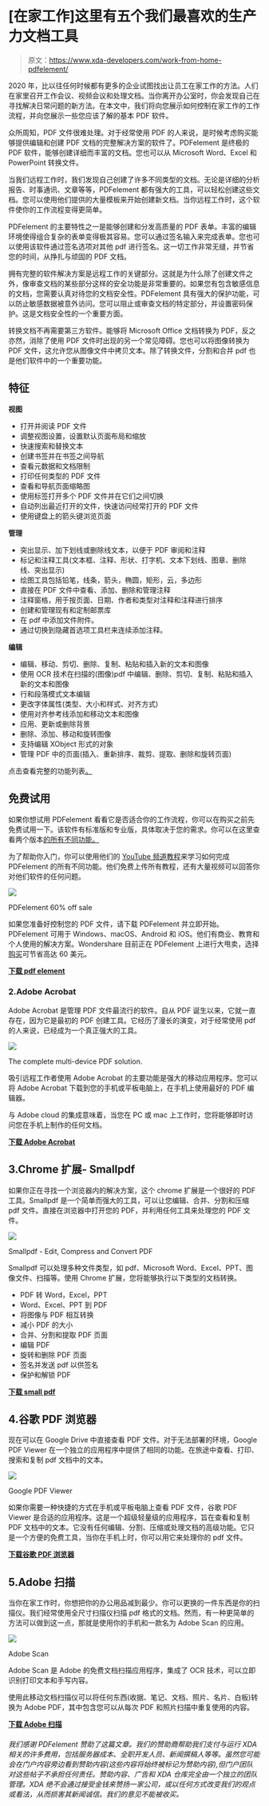 # [在家工作]这里有五个我们最喜欢的生产力文档工具

> 原文：<https://www.xda-developers.com/work-from-home-pdfelement/>

2020 年，比以往任何时候都有更多的企业试图找出让员工在家工作的方法。人们在家里召开工作会议、视频会议和处理文档。当你离开办公室时，你会发现自己在寻找解决日常问题的新方法。在本文中，我们将向您展示如何控制在家工作的工作流程，并向您展示一些您应该了解的基本 PDF 软件。

众所周知，PDF 文件很难处理。对于经常使用 PDF 的人来说，是时候考虑购买能够提供编辑和创建 PDF 文档的完整解决方案的软件了。PDFelement 是终极的 PDF 软件，能够创建详细而丰富的文档。您也可以从 Microsoft Word、Excel 和 PowerPoint 转换文件。

当我们远程工作时，我们发现自己创建了许多不同类型的文档。无论是详细的分析报告、时事通讯、文章等等，PDFelement 都有强大的工具，可以轻松创建这些文档。您可以使用他们提供的大量模板来开始创建新文档。当你远程工作时，这个软件使你的工作流程变得更简单。

PDFelement 的主要特性之一是能够创建和分发高质量的 PDF 表单。丰富的编辑环境使得组合复杂的表单变得极其容易。您可以通过签名输入来完成表单。您也可以使用该软件通过签名选项对其他 pdf 进行签名。这一切工作非常无缝，并节省您的时间，从挣扎与顽固的 PDF 文档。

拥有完整的软件解决方案是远程工作的关键部分。这就是为什么除了创建文件之外，像审查文档的某些部分这样的安全功能是非常重要的。如果您有包含敏感信息的文档，您需要认真对待您的文档安全性。PDFelement 具有强大的保护功能，可以防止敏感数据被意外访问。您可以阻止或审查文档的特定部分，并设置密码保护。这是文档安全性的一个重要方面。

转换文档不再需要第三方软件。能够将 Microsoft Office 文档转换为 PDF，反之亦然，消除了使用 PDF 文件时出现的另一个常见障碍。您也可以将图像转换为 PDF 文件，这允许您从图像文件中拷贝文本。除了转换文件，分割和合并 pdf 也是他们软件中的一个重要功能。

## 特征

**视图**

*   打开并阅读 PDF 文件
*   调整视图设置，设置默认页面布局和缩放
*   快速搜索和替换文本
*   创建书签并在书签之间导航
*   查看元数据和文档限制
*   打印任何类型的 PDF 文件
*   查看和导航页面缩略图
*   使用标签打开多个 PDF 文件并在它们之间切换
*   自动列出最近打开的文件，快速访问经常打开的 PDF 文件
*   使用键盘上的箭头键浏览页面

**管理**

*   突出显示、加下划线或删除线文本，以便于 PDF 审阅和注释
*   标记和注释工具(文本框、注释、形状、打字机、文本下划线、图章、删除线、突出显示)
*   绘图工具包括铅笔，线条，箭头，椭圆，矩形，云，多边形
*   直接在 PDF 文件中查看、添加、删除和管理注释
*   注释窗格，用于按页面、日期、作者和类型对注释和注释进行排序
*   创建和管理现有和定制邮票库
*   在 pdf 中添加文件附件。
*   通过切换到隐藏首选项工具栏来连续添加注释。

**编辑**

*   编辑、移动、剪切、删除、复制、粘贴和插入新的文本和图像
*   使用 OCR 技术在扫描的(图像)pdf 中编辑、删除、剪切、复制、粘贴和插入新的文本和图像
*   行和段落模式文本编辑
*   更改字体属性(类型、大小和样式、对齐方式)
*   使用对齐参考线添加和移动文本和图像
*   应用、更新或删除背景
*   删除、添加、移动和旋转图像
*   支持编辑 XObject 形式的对象
*   管理 PDF 中的页面(插入、重新排序、裁剪、提取、删除和旋转页面)

点击查看完整的功能列表[。](https://www.anrdoezrs.net/links/100122946/type/dlg/sid/UUxdaUeUpU27695/https://pdf.wondershare.com/pdfelement.html?utm_source=media&utm_medium=202003-xda&utm_campaign=wspe)

## 免费试用

如果你想试用 PDFelement 看看它是否适合你的工作流程，你可以在购买之前先免费试用一下。该软件有标准版和专业版，具体取决于您的需求。你可以在这里查看两个版本[的所有不同功能。](https://www.anrdoezrs.net/links/100122946/type/dlg/sid/UUxdaUeUpU27695/https://pdf.wondershare.com/tech-spec/pdfelement-windows.html?utm_source=media&utm_medium=202003-xda&utm_campaign=wspe)

为了帮助你入门，你可以使用他们的 [YouTube 频道教程](https://www.youtube.com/c/PDFelement)来学习如何完成 PDFelement 的所有不同功能。他们免费上传所有教程，还有大量视频可以回答你对他们软件的任何问题。

 <picture>![](img/7cf9b1712583e700764ede7b48452cd8.png)</picture> 

PDFelement 60% off sale

如果您准备好控制您的 PDF 文件，请下载 PDFelement 并立即开始。PDFelement 可用于 Windows、macOS、Android 和 iOS。他们有商业、教育和个人使用的解决方案。Wondershare 目前正在 PDFelement 上进行大甩卖，选择[购买](https://www.anrdoezrs.net/links/100122946/type/dlg/sid/UUxdaUeUpU27695/https://pdf.wondershare.com/promotion/pdfelement-special-offer-perpetual.html?utm_source=media&utm_medium=202003-xda&utm_campaign=wspe)可节省高达 60 美元。

[**下载 pdf element**](https://www.anrdoezrs.net/links/100122946/type/dlg/sid/UUxdaUeUpU27695/https://pdf.wondershare.com/pdfelement.html?utm_source=media&utm_medium=202003-xda&utm_campaign=wspe)

### 2.Adobe Acrobat

Adobe Acrobat 是管理 PDF 文件最流行的软件。自从 PDF 诞生以来，它就一直存在，因为它是最初的 PDF 创建工具。它经历了漫长的演变，对于经常使用 pdf 的人来说，已经成为一个真正强大的工具。

 <picture>![](img/382571f426bb0e554503257d953c02c3.png)</picture> 

The complete multi-device PDF solution.

吸引远程工作者使用 Adobe Acrobat 的主要功能是强大的移动应用程序。您可以将 Adobe Acrobat 下载到您的手机或平板电脑上，在手机上使用最好的 PDF 编辑器。

与 Adobe cloud 的集成意味着，当您在 PC 或 mac 上工作时，您将能够即时访问您在手机上制作的任何文档。

[**下载 Adobe Acrobat**](https://www.adobe.com/acrobat/features.html)

## 3.Chrome 扩展- Smallpdf

如果你正在寻找一个浏览器内的解决方案，这个 chrome 扩展是一个很好的 PDF 工具。Smallpdf 是一个简单而强大的工具，可以让您编辑、合并、分割和压缩 pdf 文件。直接在浏览器中打开您的 PDF，并利用任何工具来处理您的 PDF 文件。

 <picture>![](img/dd19c9d56c4c262556af9895c8bdd2ec.png)</picture> 

Smallpdf - Edit, Compress and Convert PDF

Smallpdf 可以处理多种文件类型，如 pdf、Microsoft Word、Excel、PPT、图像文件、扫描等。使用 Chrome 扩展，您将能够执行以下类型的文档转换。

*   PDF 转 Word，Excel，PPT
*   Word、Excel、PPT 到 PDF
*   将图像与 PDF 相互转换
*   减小 PDF 的大小
*   合并、分割和提取 PDF 页面
*   编辑 PDF
*   旋转和删除 PDF 页面
*   签名并发送 pdf 以供签名
*   保护和解锁 PDF

[**下载 small pdf**](https://chrome.google.com/webstore/detail/smallpdf-edit-compress-an/ohfgljdgelakfkefopgklcohadegdpjf?hl=en)

## 4.谷歌 PDF 浏览器

现在可以在 Google Drive 中直接查看 PDF 文件。对于无法部署的环境，Google PDF Viewer 在一个独立的应用程序中提供了相同的功能。在旅途中查看、打印、搜索和复制 pdf 文档中的文本。

 <picture>![](img/0b26d338eebd8f2922caddf881279674.png)</picture> 

Google PDF Viewer

如果你需要一种快捷的方式在手机或平板电脑上查看 PDF 文件，谷歌 PDF Viewer 是合适的应用程序。这是一个超级轻量级的应用程序，旨在查看和复制 PDF 文档中的文本。它没有任何编辑、分割、压缩或处理文档的高级功能。它只是一个方便的免费工具，当你在手机上时，你可以用它来处理你的 pdf 文件。

[**下载谷歌 PDF 浏览器**](https://play.google.com/store/apps/details?id=com.google.android.apps.pdfviewer)

## 5.Adobe 扫描

当你在家工作时，你想把你的办公用品减到最少。你可以更换的一件东西是你的扫描仪。我们经常使用全尺寸扫描仪扫描 pdf 格式的文档。然而，有一种更简单的方法可以做到这一点，那就是使用你的手机和一款名为 Adobe Scan 的应用。

 <picture>![](img/768132372377f7c7f108f9b3a41a3719.png)</picture> 

Adobe Scan

Adobe Scan 是 Adobe 的免费文档扫描应用程序，集成了 OCR 技术，可以立即识别打印文本和手写内容。

使用此移动文档扫描仪可以将任何东西(收据、笔记、文档、照片、名片、白板)转换为 Adobe PDF，其中包含您可以从每次 PDF 和照片扫描中重复使用的内容。

[**下载 Adobe 扫描**](https://play.google.com/store/apps/details?id=com.google.android.apps.pdfviewer)

###### 我们感谢 PDFelement 赞助了这篇文章。我们的赞助商帮助我们支付与运行 XDA 相关的许多费用，包括服务器成本、全职开发人员、新闻撰稿人等等。虽然您可能会在门户内容旁边看到赞助内容(这些内容将始终被标记为赞助内容),但门户团队对这些帖子不承担任何责任。赞助内容、广告和 XDA 仓库完全由一个独立的团队管理。XDA 绝不会通过接受金钱来赞扬一家公司，或以任何方式改变我们的观点或看法，从而损害其新闻诚信。我们的意见不能被收买。